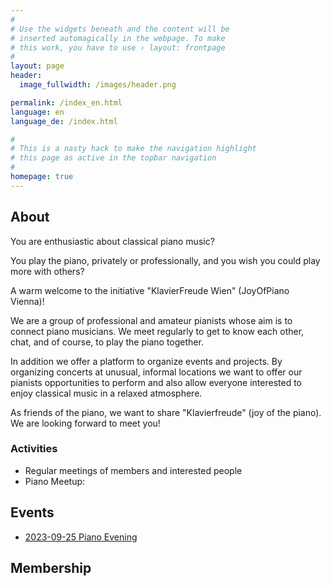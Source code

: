 ```yaml
---
#
# Use the widgets beneath and the content will be
# inserted automagically in the webpage. To make
# this work, you have to use › layout: frontpage
#
layout: page
header:
  image_fullwidth: /images/header.png

permalink: /index_en.html
language: en
language_de: /index.html

#
# This is a nasty hack to make the navigation highlight
# this page as active in the topbar navigation
#
homepage: true
---
```


## About

You are enthusiastic about classical piano music?

You play the piano, privately or professionally, and you wish you could play more with others?

A warm welcome to the initiative "KlavierFreude Wien" (JoyOfPiano Vienna)! 

We are a group of professional and amateur pianists whose aim is to connect
piano musicians. We meet regularly to get to know each other, chat, and of 
course, to play the piano together. 

In addition we offer a platform to organize events and projects. 
By organizing concerts at unusual, informal locations we want to offer 
our pianists opportunities to perform and also allow everyone interested
to enjoy classical music in a relaxed atmosphere.

As friends of the piano, we want to share "Klavierfreude" (joy of the piano).
We are looking forward to meet you! 


### Activities

- Regular meetings of members and interested people
- Piano Meetup:


## Events <a name="Veranstaltungen"/>

* <a href="/veranstaltungen/klavierabend-2023-09-25_en/">2023-09-25 Piano Evening</a> 

## Membership <a name="Mitgliedschaft"/>


